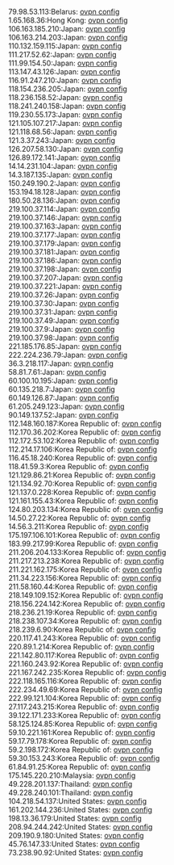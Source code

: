 79.98.53.113:Belarus: [ovpn config](vpn/79_98_53_113.ovpn)  
1.65.168.36:Hong Kong: [ovpn config](vpn/1_65_168_36.ovpn)  
106.163.185.210:Japan: [ovpn config](vpn/106_163_185_210.ovpn)  
106.163.214.203:Japan: [ovpn config](vpn/106_163_214_203.ovpn)  
110.132.159.115:Japan: [ovpn config](vpn/110_132_159_115.ovpn)  
111.217.52.62:Japan: [ovpn config](vpn/111_217_52_62.ovpn)  
111.99.154.50:Japan: [ovpn config](vpn/111_99_154_50.ovpn)  
113.147.43.126:Japan: [ovpn config](vpn/113_147_43_126.ovpn)  
116.91.247.210:Japan: [ovpn config](vpn/116_91_247_210.ovpn)  
118.154.236.205:Japan: [ovpn config](vpn/118_154_236_205.ovpn)  
118.236.158.52:Japan: [ovpn config](vpn/118_236_158_52.ovpn)  
118.241.240.158:Japan: [ovpn config](vpn/118_241_240_158.ovpn)  
119.230.55.173:Japan: [ovpn config](vpn/119_230_55_173.ovpn)  
121.105.107.217:Japan: [ovpn config](vpn/121_105_107_217.ovpn)  
121.118.68.56:Japan: [ovpn config](vpn/121_118_68_56.ovpn)  
121.3.37.243:Japan: [ovpn config](vpn/121_3_37_243.ovpn)  
126.207.58.130:Japan: [ovpn config](vpn/126_207_58_130.ovpn)  
126.89.172.141:Japan: [ovpn config](vpn/126_89_172_141.ovpn)  
14.14.231.104:Japan: [ovpn config](vpn/14_14_231_104.ovpn)  
14.3.187.135:Japan: [ovpn config](vpn/14_3_187_135.ovpn)  
150.249.190.2:Japan: [ovpn config](vpn/150_249_190_2.ovpn)  
153.194.18.128:Japan: [ovpn config](vpn/153_194_18_128.ovpn)  
180.50.28.136:Japan: [ovpn config](vpn/180_50_28_136.ovpn)  
219.100.37.114:Japan: [ovpn config](vpn/219_100_37_114.ovpn)  
219.100.37.146:Japan: [ovpn config](vpn/219_100_37_146.ovpn)  
219.100.37.163:Japan: [ovpn config](vpn/219_100_37_163.ovpn)  
219.100.37.177:Japan: [ovpn config](vpn/219_100_37_177.ovpn)  
219.100.37.179:Japan: [ovpn config](vpn/219_100_37_179.ovpn)  
219.100.37.181:Japan: [ovpn config](vpn/219_100_37_181.ovpn)  
219.100.37.186:Japan: [ovpn config](vpn/219_100_37_186.ovpn)  
219.100.37.198:Japan: [ovpn config](vpn/219_100_37_198.ovpn)  
219.100.37.207:Japan: [ovpn config](vpn/219_100_37_207.ovpn)  
219.100.37.221:Japan: [ovpn config](vpn/219_100_37_221.ovpn)  
219.100.37.26:Japan: [ovpn config](vpn/219_100_37_26.ovpn)  
219.100.37.30:Japan: [ovpn config](vpn/219_100_37_30.ovpn)  
219.100.37.31:Japan: [ovpn config](vpn/219_100_37_31.ovpn)  
219.100.37.49:Japan: [ovpn config](vpn/219_100_37_49.ovpn)  
219.100.37.9:Japan: [ovpn config](vpn/219_100_37_9.ovpn)  
219.100.37.98:Japan: [ovpn config](vpn/219_100_37_98.ovpn)  
221.185.176.85:Japan: [ovpn config](vpn/221_185_176_85.ovpn)  
222.224.236.79:Japan: [ovpn config](vpn/222_224_236_79.ovpn)  
36.3.218.117:Japan: [ovpn config](vpn/36_3_218_117.ovpn)  
58.81.7.61:Japan: [ovpn config](vpn/58_81_7_61.ovpn)  
60.100.10.195:Japan: [ovpn config](vpn/60_100_10_195.ovpn)  
60.135.218.7:Japan: [ovpn config](vpn/60_135_218_7.ovpn)  
60.149.126.87:Japan: [ovpn config](vpn/60_149_126_87.ovpn)  
61.205.249.123:Japan: [ovpn config](vpn/61_205_249_123.ovpn)  
90.149.137.52:Japan: [ovpn config](vpn/90_149_137_52.ovpn)  
112.148.160.187:Korea Republic of: [ovpn config](vpn/112_148_160_187.ovpn)  
112.170.36.202:Korea Republic of: [ovpn config](vpn/112_170_36_202.ovpn)  
112.172.53.102:Korea Republic of: [ovpn config](vpn/112_172_53_102.ovpn)  
112.214.17.106:Korea Republic of: [ovpn config](vpn/112_214_17_106.ovpn)  
116.45.18.240:Korea Republic of: [ovpn config](vpn/116_45_18_240.ovpn)  
118.41.59.3:Korea Republic of: [ovpn config](vpn/118_41_59_3.ovpn)  
121.129.86.21:Korea Republic of: [ovpn config](vpn/121_129_86_21.ovpn)  
121.134.92.70:Korea Republic of: [ovpn config](vpn/121_134_92_70.ovpn)  
121.137.0.228:Korea Republic of: [ovpn config](vpn/121_137_0_228.ovpn)  
121.161.155.43:Korea Republic of: [ovpn config](vpn/121_161_155_43.ovpn)  
124.80.203.134:Korea Republic of: [ovpn config](vpn/124_80_203_134.ovpn)  
14.50.27.22:Korea Republic of: [ovpn config](vpn/14_50_27_22.ovpn)  
14.56.3.211:Korea Republic of: [ovpn config](vpn/14_56_3_211.ovpn)  
175.197.106.101:Korea Republic of: [ovpn config](vpn/175_197_106_101.ovpn)  
183.99.217.99:Korea Republic of: [ovpn config](vpn/183_99_217_99.ovpn)  
211.206.204.133:Korea Republic of: [ovpn config](vpn/211_206_204_133.ovpn)  
211.217.213.238:Korea Republic of: [ovpn config](vpn/211_217_213_238.ovpn)  
211.221.162.175:Korea Republic of: [ovpn config](vpn/211_221_162_175.ovpn)  
211.34.223.156:Korea Republic of: [ovpn config](vpn/211_34_223_156.ovpn)  
211.58.160.44:Korea Republic of: [ovpn config](vpn/211_58_160_44.ovpn)  
218.149.109.152:Korea Republic of: [ovpn config](vpn/218_149_109_152.ovpn)  
218.156.224.142:Korea Republic of: [ovpn config](vpn/218_156_224_142.ovpn)  
218.236.21.19:Korea Republic of: [ovpn config](vpn/218_236_21_19.ovpn)  
218.238.107.34:Korea Republic of: [ovpn config](vpn/218_238_107_34.ovpn)  
218.239.6.90:Korea Republic of: [ovpn config](vpn/218_239_6_90.ovpn)  
220.117.41.243:Korea Republic of: [ovpn config](vpn/220_117_41_243.ovpn)  
220.89.1.214:Korea Republic of: [ovpn config](vpn/220_89_1_214.ovpn)  
221.142.80.117:Korea Republic of: [ovpn config](vpn/221_142_80_117.ovpn)  
221.160.243.92:Korea Republic of: [ovpn config](vpn/221_160_243_92.ovpn)  
221.167.242.235:Korea Republic of: [ovpn config](vpn/221_167_242_235.ovpn)  
222.118.165.116:Korea Republic of: [ovpn config](vpn/222_118_165_116.ovpn)  
222.234.49.69:Korea Republic of: [ovpn config](vpn/222_234_49_69.ovpn)  
222.99.121.104:Korea Republic of: [ovpn config](vpn/222_99_121_104.ovpn)  
27.117.243.215:Korea Republic of: [ovpn config](vpn/27_117_243_215.ovpn)  
39.122.171.233:Korea Republic of: [ovpn config](vpn/39_122_171_233.ovpn)  
58.125.124.85:Korea Republic of: [ovpn config](vpn/58_125_124_85.ovpn)  
59.10.221.161:Korea Republic of: [ovpn config](vpn/59_10_221_161.ovpn)  
59.17.79.178:Korea Republic of: [ovpn config](vpn/59_17_79_178.ovpn)  
59.2.198.172:Korea Republic of: [ovpn config](vpn/59_2_198_172.ovpn)  
59.30.153.243:Korea Republic of: [ovpn config](vpn/59_30_153_243.ovpn)  
61.84.91.25:Korea Republic of: [ovpn config](vpn/61_84_91_25.ovpn)  
175.145.220.210:Malaysia: [ovpn config](vpn/175_145_220_210.ovpn)  
49.228.201.137:Thailand: [ovpn config](vpn/49_228_201_137.ovpn)  
49.228.240.101:Thailand: [ovpn config](vpn/49_228_240_101.ovpn)  
104.218.54.137:United States: [ovpn config](vpn/104_218_54_137.ovpn)  
161.202.144.236:United States: [ovpn config](vpn/161_202_144_236.ovpn)  
198.13.36.179:United States: [ovpn config](vpn/198_13_36_179.ovpn)  
208.94.244.242:United States: [ovpn config](vpn/208_94_244_242.ovpn)  
209.190.9.180:United States: [ovpn config](vpn/209_190_9_180.ovpn)  
45.76.147.33:United States: [ovpn config](vpn/45_76_147_33.ovpn)  
73.238.90.92:United States: [ovpn config](vpn/73_238_90_92.ovpn)  
